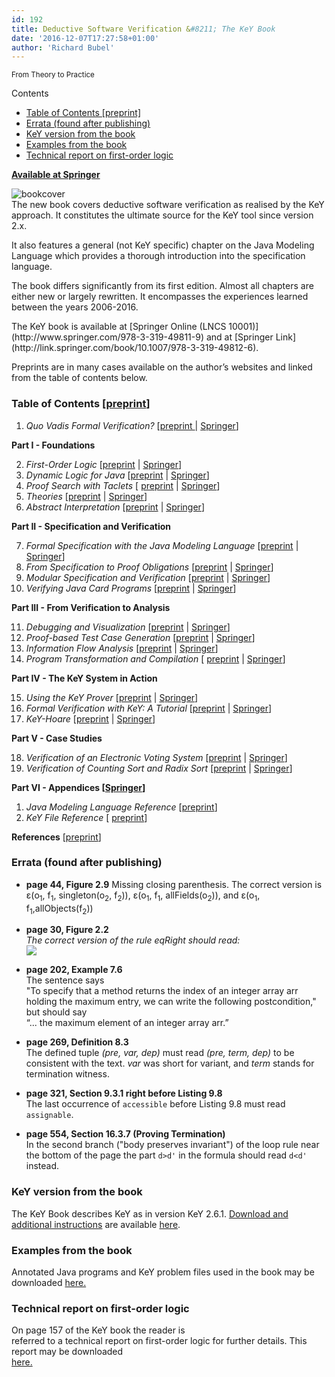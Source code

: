 ```yaml
---
id: 192
title: Deductive Software Verification &#8211; The KeY Book
date: '2016-12-07T17:27:58+01:00'
author: 'Richard Bubel'
---
```


<small>From Theory to Practice</small>

Contents

- [Table of Contents \[preprint\]](#Table_of_Contents_preprint)
- [Errata (found after publishing)](#Errata_found_after_publishing)
- [KeY version from the book](#KeY_version_from_the_book)
- [Examples from the book](#Examples_from_the_book)
- [Technical report on first-order logic](#Technical_report_on_first-order_logic)

[<span class="glyphicon glyphicon-download-alt"></span> **Available at Springer**](http://link.springer.com/book/10.1007%2F978-3-319-49812-6)</center></div><div class="col-md-9 col-md-pull-3">![bookcover](/uploads/2016/11/BookCover-197x300.jpg)<div class="lead">The new book covers deductive software verification as realised by the KeY approach. It constitutes the ultimate source for the KeY tool since version 2.x.

It also features a general (not KeY specific) chapter on the Java Modeling Language which provides a thorough introduction into the specification language.

The book differs significantly from its first edition. Almost all chapters are either new or largely rewritten. It encompasses the experiences learned between the years 2006-2016.

</div>The KeY book is available at [Springer Online (LNCS 10001)](http://www.springer.com/978-3-319-49811-9) and at [Springer Link](http://link.springer.com/book/10.1007/978-3-319-49812-6).

Preprints are in many cases available on the author’s websites and linked from the table of contents below.

### <span id="Table_of_Contents_preprint">Table of Contents \[[preprint](https://www.key-project.org/wp-content/uploads/2018/10/KeYBook_TableOfContents.pdf)\]</span>

1. *Quo Vadis Formal Verification?* \[[preprint ](https://www.informatik.tu-darmstadt.de/media/se/publication_preprints/key_book_preprints/Quo_Vadis_Formal_Verification.pdf) | [Springer](https://link.springer.com/chapter/10.1007/978-3-319-49812-6_1)\]

**Part I - Foundations**

2. *First-Order Logic* \[[preprint](https://formal.iti.kit.edu/pschmitt/Chapter-2-FOL.pdf) | [Springer](https://link.springer.com/chapter/10.1007/978-3-319-49812-6_2)\]
3. *Dynamic Logic for Java*  \[[preprint](https://formal.iti.kit.edu/biblio/projects/key/chapter3.pdf) | [Springer](https://link.springer.com/chapter/10.1007/978-3-319-49812-6_3)\]
4. *Proof Search with Taclets* \[ [preprint](https://formal.iti.kit.edu/biblio/projects/key/chapter4.pdf) | [Springer](https://link.springer.com/chapter/10.1007/978-3-319-49812-6_4)\]
5. *Theories* \[[preprint](https://formal.iti.kit.edu/pschmitt/Chapter-5-Theories.pdf) | [Springer](https://link.springer.com/chapter/10.1007/978-3-319-49812-6_5)\]
6. *Abstract Interpretation* \[[preprint](https://www.informatik.tu-darmstadt.de/media/se/publication_preprints/key_book_preprints/Abstract_Interpretation.pdf) | [Springer](https://link.springer.com/chapter/10.1007/978-3-319-49812-6_6)\]

**Part II - Specification and Verification**

7. *Formal Specification with the Java Modeling Language* \[[preprint](http://www.cse.chalmers.se/~ahrendt/papers/JML16chapter.pdf) | [Springer](https://link.springer.com/chapter/10.1007/978-3-319-49812-6_7)\]
8. *From Specification to Proof Obligations* \[[preprint](https://formal.iti.kit.edu/biblio/projects/key/chapter8.pdf) | [Springer](https://link.springer.com/chapter/10.1007/978-3-319-49812-6_8)\]
9. *Modular Specification and Verification* \[[preprint](https://formal.iti.kit.edu/pschmitt/Chapter-9-Modular.pdf) | [Springer](https://link.springer.com/chapter/10.1007/978-3-319-49812-6_9)\]
10. *Verifying Java Card Programs* \[[preprint](http://ceres.hh.se/mediawiki/images/d/d7/KeYBook2_Chapter_10.pdf) | [Springer](https://link.springer.com/chapter/10.1007/978-3-319-49812-6_10)\]

**Part III - From Verification to Analysis**

11. *Debugging and Visualization* \[[preprint](https://www.informatik.tu-darmstadt.de/media/se/publication_preprints/key_book_preprints/Debugging_and_Visualization.pdf) | [Springer](https://link.springer.com/chapter/10.1007/978-3-319-49812-6_11)\]
12. *Proof-based Test Case Generation* \[[preprint](https://formal.iti.kit.edu/biblio/projects/key/chapter12.pdf) | [Springer](https://link.springer.com/chapter/10.1007/978-3-319-49812-6_12)\]
13. *Information Flow Analysis* \[[preprint](https://formal.iti.kit.edu/biblio/projects/key/chapter13.pdf) | [Springer](https://link.springer.com/chapter/10.1007/978-3-319-49812-6_13)\]
14. *Program Transformation and Compilation* \[ [preprint](https://www.informatik.tu-darmstadt.de/media/se/publication_preprints/key_book_preprints/Program_Transformation_and_Compilation.pdf) | [Springer](https://link.springer.com/chapter/10.1007/978-3-319-49812-6_14)\]

**Part IV - The KeY System in Action**

15. *Using the KeY Prover* \[[preprint](https://formal.iti.kit.edu/biblio/projects/key/chapter15.pdf) | [Springer](https://link.springer.com/chapter/10.1007/978-3-319-49812-6_15)\]
16. *Formal Verification with KeY: A Tutorial* \[[preprint](https://formal.iti.kit.edu/pschmitt/Chapter-16-Tutorial.pdf) | [Springer](https://link.springer.com/chapter/10.1007/978-3-319-49812-6_16)\]
17. *KeY-Hoare* \[[preprint](https://www.informatik.tu-darmstadt.de/media/se/publication_preprints/key_book_preprints/KeY_Hoare.pdf) | [Springer](https://link.springer.com/chapter/10.1007/978-3-319-49812-6_17)\]

**Part V - Case Studies**

18. *Verification of an Electronic Voting System* \[[preprint](https://formal.iti.kit.edu/biblio/projects/key/chapter18.pdf) | [Springer](https://link.springer.com/chapter/10.1007/978-3-319-49812-6_18)\]
19. *Verification of Counting Sort and Radix Sort* \[[preprint](http://jurriaan.creativecode.org/wp-content/uploads/2018/10/chapter19.pdf) | [Springer](https://link.springer.com/chapter/10.1007/978-3-319-49812-6_19)\]

**Part VI - Appendices \[[Springer](<http://(preprint) (Springer)>)\]**

1. *Java Modeling Language Reference* \[[preprint](https://formal.iti.kit.edu/biblio/projects/key/chapterAppendixA.pdf)\]
2. *KeY File Reference* \[ [preprint](https://www.informatik.tu-darmstadt.de/media/se/publication_preprints/key_book_preprints/KeY_File_Reference.pdf)\]

**References** \[[preprint](https://formal.iti.kit.edu/biblio/projects/key/chapterReferences.pdf)\]

### <span id="Errata_found_after_publishing">Errata (found after publishing)</span>

* **page 44, Figure 2.9** Missing closing parenthesis. The correct version is   
ε(o<sub>1</sub>, f<sub>1</sub>, singleton(o<sub>2</sub>, f<sub>2</sub>)), ε(o<sub>1</sub>, f<sub>1</sub>, allFields(o<sub>2</sub>)), and ε(o<sub>1</sub>, f<sub>1</sub>,allObjects(f<sub>2</sub>))


* **page 30, Figure 2.2**  
*The correct version of the rule eqRight should read:*  
 *![](https://www.key-project.org/wp-content/uploads/2017/04/Erratum_1_crop.png)*

* **page 202, Example 7.6**  
The sentence says  
"To specify that a method returns the index of an integer array arr holding the maximum entry, we can write the following postcondition,"   
but should say   
“... the maximum element of an integer array arr.”

* **page 269, Definition 8.3**  
The defined tuple *(pre, var, dep)* must read *(pre, term, dep)* to be consistent with the text. *var* was short for variant, and *term* stands for termination witness.

* **page 321, Section 9.3.1 right before Listing 9.8**  
The last occurrence of `accessible` before Listing 9.8 must read `assignable`.

* **page 554, Section 16.3.7 (Proving Termination)**  
In the second branch ("body preserves invariant") of the loop rule near the bottom of the page the part `d>d'` in the formula should read `d<d'` instead.

### <span id="KeY_version_from_the_book">KeY version from the book</span>

The KeY Book describes KeY as in version KeY 2.6.1. [Download and additional instructions](/download/) are available [here](/download/).

### <span id="Examples_from_the_book">Examples from the book</span>

Annotated Java programs and KeY problem files used in the book may be downloaded [here.](/thebook2/examples-from-the-book/)

### <span id="Technical_report_on_first-order_logic">Technical report on first-order logic</span>

On page 157 of the KeY book the reader is  
referred to a technical report on first-order logic for further details. This report may be downloaded  
[here.](https://www.key-project.org/wp-content/uploads/2017/03/FOLTR.pdf)


